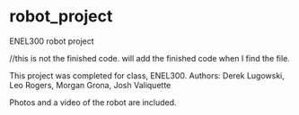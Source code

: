 # robot_project
ENEL300 robot project

//this is not the finished code. will add the finished code when I find the file.

This project was completed for class, ENEL300.
Authors: 
Derek Lugowski,
Leo Rogers,
Morgan Grona,
Josh Valiquette

Photos and a video of the robot are included.
